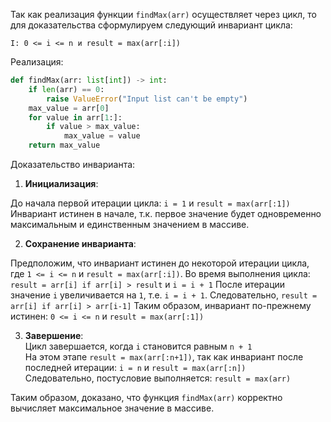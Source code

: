 Так как реализация функции `findMax(arr)` осуществляет через цикл, то для доказательства сформулируем следующий инвариант цикла:

`I: 0 <= i <= n и result = max(arr[:i])` 

Реализация:

```python
def findMax(arr: list[int]) -> int:
    if len(arr) == 0:
        raise ValueError("Input list can't be empty")
    max_value = arr[0]
    for value in arr[1:]:
        if value > max_value:
            max_value = value
	return max_value
```

Доказательство инварианта:

1. **Инициализация**:  

До начала первой итерации цикла: `i = 1` и `result = max(arr[:1])`  
Инвариант истинен в начале, т.к. первое значение будет одновременно максимальным и единственным значением в массиве.

2. **Сохранение инварианта**:  

Предположим, что инвариант истинен до некоторой итерации цикла, где `1 <= i <= n` и 
`result = max(arr[:i])`.
Во время выполнения цикла: `result = arr[i] if arr[i] > result` и `i = i + 1`
После итерации значение `i` увеличивается на `1`, т.е. `i = i + 1`.
Следовательно, `result = arr[i] if arr[i] > arr[i-1]`
Таким образом, инвариант по-прежнему истинен: `0 <= i <= n` и `result = max(arr[:1])`

3. **Завершение**:  
Цикл завершается, когда `i` становится равным `n + 1`  
На этом этапе `result = max(arr[:n+1])`, так как инвариант после последней итерации: `i = n` и `result = max(arr[:n])`  
Следовательно, постусловие выполняется: `result = max(arr)`

Таким образом, доказано, что функция `findMax(arr)` корректно вычисляет максимальное значение в массиве.
